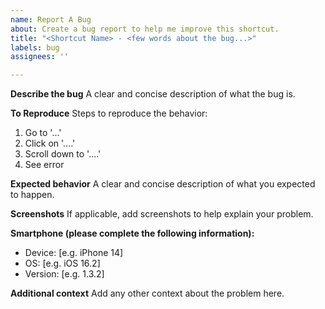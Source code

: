 ```yaml
---
name: Report A Bug
about: Create a bug report to help me improve this shortcut.
title: "<Shortcut Name> - <few words about the bug...>"
labels: bug
assignees: ''

---
```


**Describe the bug**
A clear and concise description of what the bug is.

**To Reproduce**
Steps to reproduce the behavior:
1. Go to '...'
2. Click on '....'
3. Scroll down to '....'
4. See error

**Expected behavior**
A clear and concise description of what you expected to happen.

**Screenshots**
If applicable, add screenshots to help explain your problem.

**Smartphone (please complete the following information):**
 - Device: [e.g. iPhone 14]
 - OS: [e.g. iOS 16.2]
 - Version: [e.g. 1.3.2]

**Additional context**
Add any other context about the problem here.
